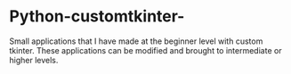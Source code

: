 # Python-customtkinter-
Small applications that I have made at the beginner level with custom tkinter. These applications can be modified and brought to intermediate or higher levels.
